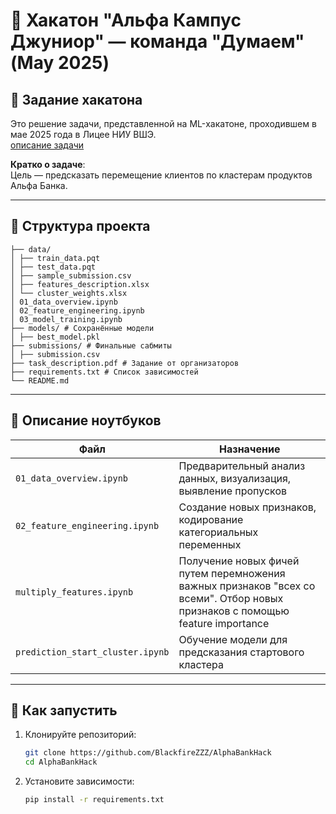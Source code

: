 # 🧠 Хакатон "Альфа Кампус Джуниор" — команда "Думаем" (May 2025)

## 📄 Задание хакатона

Это решение задачи, представленной на ML-хакатоне, проходившем в мае 2025 года в Лицее НИУ ВШЭ.  
[описание задачи](./task_description.pdf)

**Кратко о задаче**:  
Цель — предсказать перемещение клиентов по кластерам продуктов Альфа Банка.

---

## 📁 Структура проекта
```
├── data/
│ ├── train_data.pqt
│ ├── test_data.pqt
│ ├── sample_submission.csv
│ ├── features_description.xlsx
│ └── cluster_weights.xlsx
│ 01_data_overview.ipynb
│ 02_feature_engineering.ipynb
│ 03_model_training.ipynb
├── models/ # Сохранённые модели
│ ├── best_model.pkl
├── submissions/ # Финальные сабмиты
│ ├── submission.csv
├── task_description.pdf # Задание от организаторов
├── requirements.txt # Список зависимостей
└── README.md
```

---

## 📓 Описание ноутбуков

| Файл                           | Назначение                                                                                                      |
|--------------------------------|-----------------------------------------------------------------------------------------------------------------|
| `01_data_overview.ipynb`       | Предварительный анализ данных, визуализация, выявление пропусков                                                |
| `02_feature_engineering.ipynb` | Создание новых признаков, кодирование категориальных переменных                                                 |
| `multiply_features.ipynb`      | Получение новых фичей путем перемножения важных признаков "всех со всеми". Отбор новых признаков с помощью feature importance |
| `prediction_start_cluster.ipynb` | Обучение модели для предсказания стартового кластера |


---

## 🚀 Как запустить

1. Клонируйте репозиторий:
   ```bash
   git clone https://github.com/BlackfireZZZ/AlphaBankHack
   cd AlphaBankHack
   ```
2. Установите зависимости:
   ```bash 
   pip install -r requirements.txt
   ```
